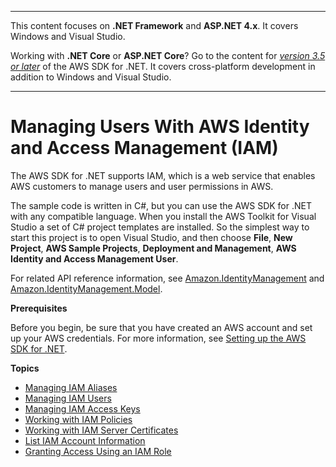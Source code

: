 --------

This content focuses on **\.NET Framework** and **ASP\.NET 4\.x**\. It covers Windows and Visual Studio\.

Working with **\.NET Core** or **ASP\.NET Core**? Go to the content for *[version 3\.5 or later](https://docs.aws.amazon.com/sdk-for-net/latest/developer-guide/welcome.html)* of the AWS SDK for \.NET\. It covers cross\-platform development in addition to Windows and Visual Studio\.

--------

# Managing Users With AWS Identity and Access Management \(IAM\)<a name="iam-apis-intro"></a>

The AWS SDK for \.NET supports IAM, which is a web service that enables AWS customers to manage users and user permissions in AWS\.

The sample code is written in C\#, but you can use the AWS SDK for \.NET with any compatible language\. When you install the AWS Toolkit for Visual Studio a set of C\# project templates are installed\. So the simplest way to start this project is to open Visual Studio, and then choose **File**, **New Project**, **AWS Sample Projects**, **Deployment and Management**, **AWS Identity and Access Management User**\.

For related API reference information, see [Amazon\.IdentityManagement](https://docs.aws.amazon.com/sdkfornet/v3/apidocs/items/IAM/NIAM.html) and [Amazon\.IdentityManagement\.Model](https://docs.aws.amazon.com/sdkfornet/v3/apidocs/items/IAM/NIAMModel.html)\.

 **Prerequisites** 

Before you begin, be sure that you have created an AWS account and set up your AWS credentials\. For more information, see [Setting up the AWS SDK for \.NET](net-dg-setup.md)\.

**Topics**
+ [Managing IAM Aliases](iam-examples-account-aliases.md)
+ [Managing IAM Users](iam-examples-managing-users.md)
+ [Managing IAM Access Keys](iam-examples-managing-access-keys.md)
+ [Working with IAM Policies](iam-examples-policies.md)
+ [Working with IAM Server Certificates](iam-examples-server-certificates.md)
+ [List IAM Account Information](iam-examples-list-user-info.md)
+ [Granting Access Using an IAM Role](net-dg-hosm.md)